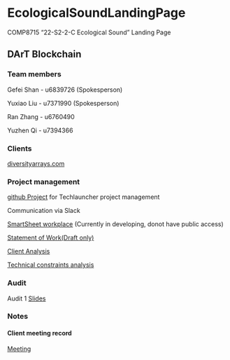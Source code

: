 # EcologicalSoundLandingPage
COMP8715 “22-S2-2-C Ecological Sound” Landing Page

## DArT Blockchain

### Team members
Gefei Shan - u6839726 (Spokesperson)

Yuxiao Liu - u7371990 (Spokesperson)

Ran Zhang  - u6760490

Yuzhen Qi - u7394366

### Clients
[diversityarrays.com](https://www.diversityarrays.com/)

### Project management
[github Project](https://github.com/users/davecatmeow/projects/1/views/1) for Techlauncher project management

Communication via Slack

[SmartSheet workplace](https://app.smartsheet.com/sheets/FqcXxcrwChx25xmwQ6rcxMF3r5342XJ7r9J43931) (Currently in developing, donot have public access)

[Statement of Work(Draft only)](https://github.com/davecatmeow/EcologicalSoundLandingPage/blob/336deddfee922f43e4627564159797c8a2b237e3/document/SOW(draft).md)

[Client Analysis](https://github.com/davecatmeow/EcologicalSoundLandingPage/blob/4c5886dbc26ce1c2b84bf052060e6bd0a347f11d/document)

[Technical constraints analysis](https://docs.google.com/document/d/1cjPraiJJvQ0aMBjqgqUewUL9JAs0VtM5/edit?usp=sharing&ouid=114992695747060651714&rtpof=true&sd=true)

### Audit
Audit 1 [Slides](https://docs.google.com/presentation/d/1Z_ekkf_tDXNAgifQuVTSU8A2ZC3ikq0M/edit?usp=sharing&ouid=114992695747060651714&rtpof=true&sd=true)


### Notes
#### Client meeting record
[Meeting](https://anu365-my.sharepoint.com/:f:/g/personal/u7371990_anu_edu_au/EvFmVoFq5IZJpYjAeo2vZbkB7txth0aPsnJNH4u2vi9kEA?e=Dibotd)

